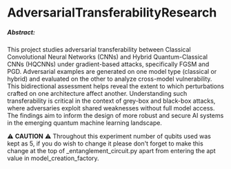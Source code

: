 # AdversarialTransferabilityResearch

##### Abstract:
 This project studies adversarial transferability between Classical Convolutional Neural Networks
 (CNNs) and Hybrid Quantum-Classical CNNs (HQCNNs) under gradient-based attacks, specifically
 FGSM and PGD. Adversarial examples are generated on one model type (classical or
 hybrid) and evaluated on the other to analyze cross-model vulnerability. This bidirectional
 assessment helps reveal the extent to which perturbations crafted on one architecture affect
 another. Understanding such transferability is critical in the context of grey-box and black-box
 attacks, where adversaries exploit shared weaknesses without full model access. The findings aim
 to inform the design of more robust and secure AI systems in the emerging quantum machine
 learning landscape.

:warning: **CAUTION** :warning: Throughout this experiment number of qubits used was kept as 5, if you do wish to change it please don't forget to make this change at the top of _entanglement_circuit.py apart from entering the apt value in model_creation_factory.

 
